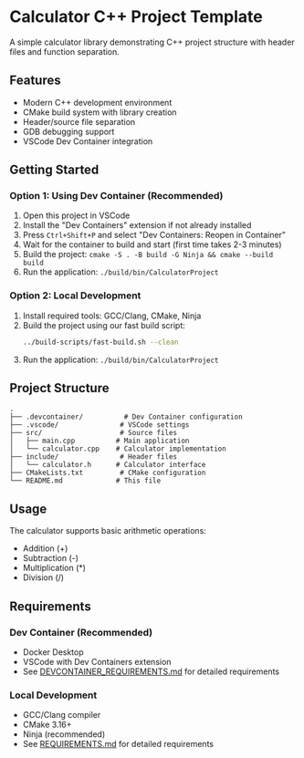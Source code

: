 # Calculator C++ Project Template

A simple calculator library demonstrating C++ project structure with header files and function separation.

## Features

- Modern C++ development environment
- CMake build system with library creation
- Header/source file separation
- GDB debugging support
- VSCode Dev Container integration

## Getting Started

### Option 1: Using Dev Container (Recommended)
1. Open this project in VSCode
2. Install the "Dev Containers" extension if not already installed
3. Press `Ctrl+Shift+P` and select "Dev Containers: Reopen in Container"
4. Wait for the container to build and start (first time takes 2-3 minutes)
5. Build the project: `cmake -S . -B build -G Ninja && cmake --build build`
6. Run the application: `./build/bin/CalculatorProject`

### Option 2: Local Development
1. Install required tools: GCC/Clang, CMake, Ninja
2. Build the project using our fast build script:
   ```bash
   ../build-scripts/fast-build.sh --clean
   ```
3. Run the application: `./build/bin/CalculatorProject`

## Project Structure

```
.
├── .devcontainer/          # Dev Container configuration
├── .vscode/               # VSCode settings
├── src/                   # Source files
│   ├── main.cpp          # Main application
│   └── calculator.cpp    # Calculator implementation
├── include/               # Header files
│   └── calculator.h      # Calculator interface
├── CMakeLists.txt         # CMake configuration
└── README.md             # This file
```

## Usage

The calculator supports basic arithmetic operations:
- Addition (+)
- Subtraction (-)
- Multiplication (*)
- Division (/)

## Requirements

### Dev Container (Recommended)
- Docker Desktop
- VSCode with Dev Containers extension
- See [DEVCONTAINER_REQUIREMENTS.md](../DEVCONTAINER_REQUIREMENTS.md) for detailed requirements

### Local Development
- GCC/Clang compiler
- CMake 3.16+
- Ninja (recommended)
- See [REQUIREMENTS.md](../REQUIREMENTS.md) for detailed requirements